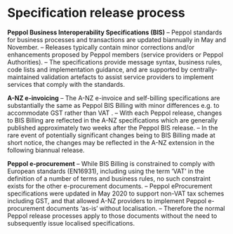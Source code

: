 # **Specification release process**

**Peppol Business Interoperability Specifications (BIS)**
–	Peppol standards for business processes and transactions are updated biannually in May and November.
–	Releases typically contain minor corrections and/or enhancements proposed by Peppol members (service providers or Peppol Authorities).
–	The specifications provide message syntax, business rules, code lists and implementation guidance, and are supported by centrally-maintained validation artefacts to assist service providers to implement services that comply with the standards.

**A-NZ e-invoicing**
–	The A-NZ e-invoice and self-billing specifications are substantially the same as Peppol BIS Billing with minor differences e.g. to accommodate GST rather than VAT .
–	With each Peppol release, changes to BIS Billing are reflected in the A-NZ specifications which are generally published approximately two weeks after the Peppol BIS release.
–	In the rare event of potentially significant changes being to BIS Billing made at short notice, the changes may be reflected in the A-NZ extension in the following biannual release.

**Peppol e-procurement**
–	While BIS Billing is constrained to comply with European standards (EN16931), including using the term ‘VAT’ in the definition of a number of terms and business rules, no such constraint exists for the other e-procurement documents.
–	Peppol eProcurement specifications were updated in May 2020 to support non-VAT tax schemes including GST, and that allowed A-NZ providers to implement Peppol e-procurement documents ‘as-is’ without localisation.
–	Therefore the normal Peppol release processes apply to those documents without the need to subsequently issue localised specifications. 
